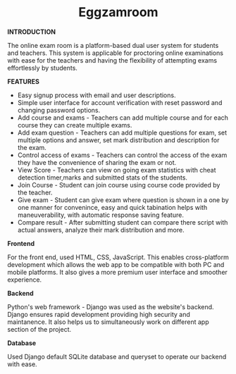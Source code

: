 <div align="center">
    <h1>Eggzamroom</h1>
</div>
<p><strong>INTRODUCTION</strong></p>
<p>The online exam room is a platform-based dual user system for students and teachers. This system is applicable for proctoring online examinations with ease for the teachers and having the flexibility of attempting exams effortlessly by students.<p>

<p><strong>FEATURES</strong></p>
  <ul>
    <li>
    Easy signup process with email and user descriptions.
    </li>
    <li>
    Simple user interface for account verification with reset password and changing password options.
    </li>
    <li>
    Add course and exams - Teachers can add multiple course and for each course they can create multiple exams.
    </li>
    <li>
    Add exam question - Teachers can add multiple questions for exam, set multiple options and answer, set mark distribution and description for the exam.
    </li>
    <li>
    Control access of exams - Teachers can control the access of the exam they have the convenience of sharing the exam or not. 
    </li>
    <li>
    View Score - Teachers can view on going exam statistics with cheat detection timer,marks and submitted stats of the students.
    </li>
    <li>
    Join Course - Student can join course using course code provided by the teacher.
    </li>
    <li>
    Give exam - Student can give exam where question is shown in a one by one manner for convenince, easy and quick tabination helps with maneuverability, with automatic response saving feature.
    </li>
    <li>
    Compare result - After submitting student can compare there script with actual answers, analyze their mark distribution and more.
    </li>
  </ul>

<p><strong>Frontend</strong></p>
<p>For the front end, used HTML, CSS, JavaScript. This enables cross-platform development which allows the web app to be compatible with both PC and mobile platforms. It also gives a more premium user interface and smoother experience.</p>

<p><strong>Backend</strong></p>
<p>Python's web framework - Django was used as the website's backend. Django ensures rapid development providing high security and maintanence. It also helps us to simultaneously work on different app section of the project.</p>

<p><strong>Database</strong></p>
<p>Used Django default SQLite database and queryset to operate our backend with ease.</p>


